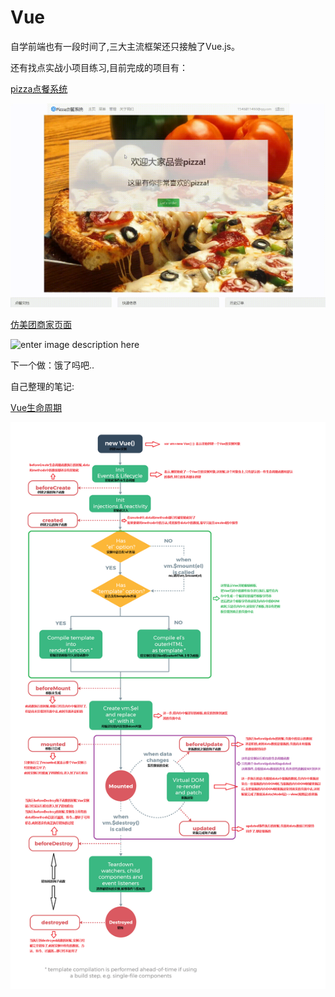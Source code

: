 # Vue
自学前端也有一段时间了,三大主流框架还只接触了Vue.js。

还有找点实战小项目练习,目前完成的项目有：

[pizza点餐系统](https://github.com/kawaii7/Pizza)

![enter image description here](https://github.com/kawaii7/Vue/blob/master/images/Pizza/Pizza.gif)

[仿美团商家页面](https://github.com/kawaii7/Meituan)

![enter image description here](https://github.com/kawaii7/Vue/blob/master/images/%E7%BE%8E%E5%9B%A2/meituan.gif)

下一个做：饿了吗吧..

自己整理的笔记:

[Vue生命周期](https://github.com/kawaii7/Vue/blob/master/Vue%E7%94%9F%E5%91%BD%E5%91%A8%E6%9C%9F.png)

![enter image description here](https://github.com/kawaii7/Vue/blob/master/Vue%E7%94%9F%E5%91%BD%E5%91%A8%E6%9C%9F.png)


